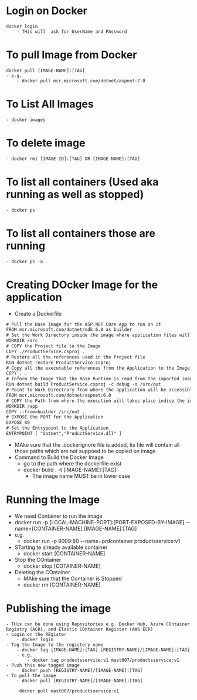 # Login on Docker
    docker login
        - THis will  ask for UserName and PAssword
# To pull Image from Docker
    docker pull [IMAGE-NAME]:[TAG]
    - e.g.
        - docker pull mcr.microsoft.com/dotnet/aspnet:7.0    
# To List All Images
    - docker images
# To delete image
    - docker rmi [IMAGE-ID]:[TAG] OR [IMAGE-NAME]:[TAG]
# To list all containers (Used aka running as well as stopped)
    - docker ps
# To list all containers those are running
    - docker ps -a

# Creating DOcker Image for the application
- Create a Dockerfile

```` html
# Pull the Base image for the ASP.NET COre App to run on it
FROM mcr.microsoft.com/dotnet/sdk:6.0 as builder
# Set the Work Directory inside the image where application files will be copied 
WORKDIR /src
# COPY the Project file to the Image
COPY ./ProductService.csproj .
# Restore all the references used in the Project file
RUN dotnet restore ProductService.csproj
# Copy all the executable references from the Application to the Image
COPY . .
# Inform the Image that the Base Runtime is read from the imported image
RUN dotnet build ProductService.csproj -c debug -o /src/out
# Point to Work Directrory from where the application will be accessible
FROM mcr.microsoft.com/dotnet/aspnet:6.0
# COPY the Path from where the execution will takes place indise the image
WORKDIR /app
COPY --from=builder /src/out .
# EXPOSE the PORT for the Application
EXPOSE 80
# Set the Entrypoint to the Application
ENTRYPOINT [ "dotnet","ProductService.dll" ]
````

- MAke sure that the .dockerignore file is added, tis file will contain all those paths which are not suppoed to be copied on image 
- Command to Build the Docker Image
    - go to the path where the dockerfile exist
    - docker build . -t [IMAGE-NAME]:[TAG]
        - The image name MUST be in lower case

# Running the Image
- We need Container to run the image
- docker run -p [LOCAL-MACHINE-PORT]:[PORT-EXPOSED-BY-IMAGE] --name=[CONTAINER-NAME] [IMAGE-NAME]:[TAG]
- e.g.
   - docker run -p 9009:80 --name=prdcontainer productsservice:v1 
- STarting te already available container
    - docker start [CONTAINER-NAME]
- Stop the COntainer
    - docker stop [COTAINER-NAME]
- Deleting the COntainer
    - MAke sure that the Container is Stopped
    - docker rm [CONTAINER-NAME]

# Publishing the image 
    - THis can be done using Repositories e.g. Docker Hub, Azure COntainer Registry (ACR), and Elastic COntainer Register (AWS ECR)
    - Login on the REgister
        - docker login
    - Tag the Image to the registery name
        - docker tag [IMAGE-NAME]:[TAG] [REGISTRY-NAME]/[IMAGE-NAME]:[TAG]
        - e.g.
            - docker tag productsservice:v1 mast007/productsservice:v1
    - Push this new tagged image
        - docker push [REGISTRY-NAME]/[IMAGE-NAME]:[TAG]
    - To pull the image
        - docker pull [REGISTRY-NAME]/[IMAGE-NAME]:[TAG]

         docker pull mast007/productsservice:v1















